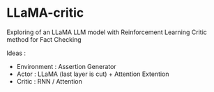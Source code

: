 # LLaMA-critic
Exploring of an LLaMA LLM model with Reinforcement Learning Critic method for Fact Checking

Ideas : 
  - Environment : Assertion Generator
  - Actor : LLaMA (last layer is cut) + Attention Extention
  - Critic : RNN / Attention
